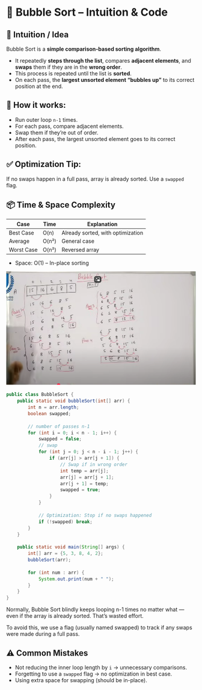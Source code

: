 
# 📌 Bubble Sort – Intuition & Code

## 🧠 Intuition / Idea
Bubble Sort is a **simple comparison-based sorting algorithm**.

- It repeatedly **steps through the list**, compares **adjacent elements**, and **swaps** them if they are in the **wrong order**.
- This process is repeated until the list is **sorted**.
- On each pass, the **largest unsorted element “bubbles up”** to its correct position at the end.

## 🔁 How it works:
- Run outer loop `n-1` times.
- For each pass, compare adjacent elements.
- Swap them if they’re out of order.
- After each pass, the largest unsorted element goes to its correct position.

## ✅ Optimization Tip:
If no swaps happen in a full pass, array is already sorted. Use a `swapped` flag.

## 📦 Time & Space Complexity
| Case       | Time   | Explanation                          |
|------------|--------|--------------------------------------|
| Best Case  | O(n)   | Already sorted, with optimization    |
| Average    | O(n²)  | General case                         |
| Worst Case | O(n²)  | Reversed array                       |
- Space: O(1) – In-place sorting

![alt text](image.png)

```java
public class BubbleSort {
    public static void bubbleSort(int[] arr) {
        int n = arr.length;
        boolean swapped;

        // number of passes n-1
        for (int i = 0; i < n - 1; i++) {
            swapped = false;
            // swap
            for (int j = 0; j < n - i - 1; j++) {
                if (arr[j] > arr[j + 1]) {
                    // Swap if in wrong order
                    int temp = arr[j];
                    arr[j] = arr[j + 1];
                    arr[j + 1] = temp;
                    swapped = true;
                }
            }

            // Optimization: Stop if no swaps happened
            if (!swapped) break;
        }
    }

    public static void main(String[] args) {
        int[] arr = {5, 3, 8, 4, 2};
        bubbleSort(arr);

        for (int num : arr) {
            System.out.print(num + " ");
        }
    }
}
```

Normally, Bubble Sort blindly keeps looping n-1 times no matter what — even if the array is already sorted. That’s wasted effort.

To avoid this, we use a flag (usually named swapped) to track if any swaps were made during a full pass.


## ⚠️ Common Mistakes
- Not reducing the inner loop length by `i` → unnecessary comparisons.
- Forgetting to use a `swapped` flag → no optimization in best case.
- Using extra space for swapping (should be in-place).
